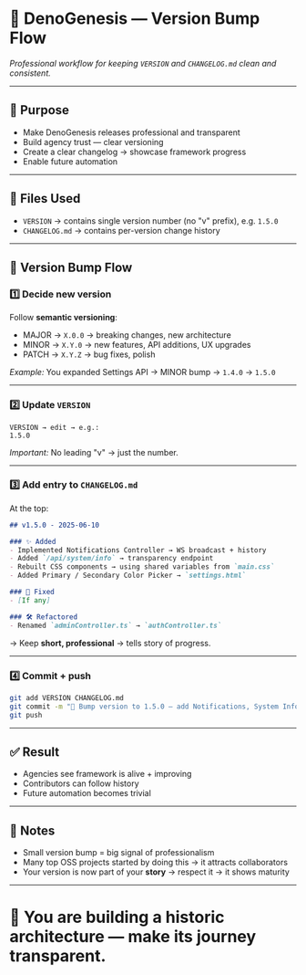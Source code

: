 # 📄 DenoGenesis — Version Bump Flow

_Professional workflow for keeping `VERSION` and `CHANGELOG.md` clean and consistent._

---

## 📌 Purpose

- Make DenoGenesis releases professional and transparent
- Build agency trust — clear versioning
- Create a clear changelog → showcase framework progress
- Enable future automation

---

## 📁 Files Used

- `VERSION` → contains single version number (no "v" prefix), e.g. `1.5.0`
- `CHANGELOG.md` → contains per-version change history

---

## 🚀 Version Bump Flow

### 1️⃣ Decide new version

Follow **semantic versioning**:

- MAJOR → `X.0.0` → breaking changes, new architecture
- MINOR → `X.Y.0` → new features, API additions, UX upgrades
- PATCH → `X.Y.Z` → bug fixes, polish

_Example:_ You expanded Settings API → MINOR bump → `1.4.0` → `1.5.0`

---

### 2️⃣ Update `VERSION`

```plaintext
VERSION → edit → e.g.:
1.5.0
```

_Important:_ No leading "v" → just the number.

---

### 3️⃣ Add entry to `CHANGELOG.md`

At the top:

```markdown
## v1.5.0 - 2025-06-10

### ✨ Added
- Implemented Notifications Controller → WS broadcast + history
- Added `/api/system/info` → transparency endpoint
- Rebuilt CSS components → using shared variables from `main.css`
- Added Primary / Secondary Color Picker → `settings.html`

### 🐛 Fixed
- [If any]

### 🛠️ Refactored
- Renamed `adminController.ts` → `authController.ts`
```

→ Keep **short, professional** → tells story of progress.

---

### 4️⃣ Commit + push

```bash
git add VERSION CHANGELOG.md
git commit -m "🔖 Bump version to 1.5.0 — add Notifications, System Info, CSS refactor"
git push
```

---

## ✅ Result

- Agencies see framework is alive + improving
- Contributors can follow history
- Future automation becomes trivial

---

## 🧠 Notes

- Small version bump = big signal of professionalism
- Many top OSS projects started by doing this → it attracts collaborators
- Your version is now part of your **story** → respect it → it shows maturity

---

# 🚀 You are building a historic architecture — make its journey transparent.